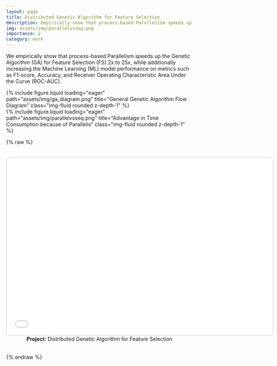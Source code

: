 ```yaml
---
layout: page
title: Distributed Genetic Algorithm for Feature Selection
description: Empirically show that process-based Parallelism speeds up the Genetic Algorithm for Feature Selection
img: assets/img/parallelvsseq.png
importance: 2
category: work
---
```


We empirically show that process-based Parallelism speeds up the Genetic Algorithm (GA) for Feature Selection (FS) 2x to 25x, while additionally increasing the Machine Learning (ML) model performance on metrics such as F1-score, Accuracy, and Receiver Operating Characteristic Area Under the Curve (ROC-AUC).

<div class="row">
    <div class="col-sm mt-3 mt-md-0">
        {% include figure.liquid loading="eager" path="assets/img/ga_diagram.png" title="General Genetic Algorithm Flow Diagram" class="img-fluid rounded z-depth-1" %}
    </div>
    <div class="col-sm mt-3 mt-md-0">
        {% include figure.liquid loading="eager" path="assets/img/parallelvsseq.png" title="Advantage in Time Consumption because of Parallelis" class="img-fluid rounded z-depth-1" %}
    </div>
</div>

{% raw %}

<div style="text-align: center; margin-top: 2rem; margin-bottom: 2rem;">
    <iframe src="/assets/files/Genetic_Algorithm.pdf" width="720" height="480" style="border: 1px solid #ccc; border-radius: 8px;"></iframe>
    <div class="caption">
        <strong>Project:</strong> Distributed Genetic Algorithm for Feature Selection
    </div>
</div>
{% endraw %}
